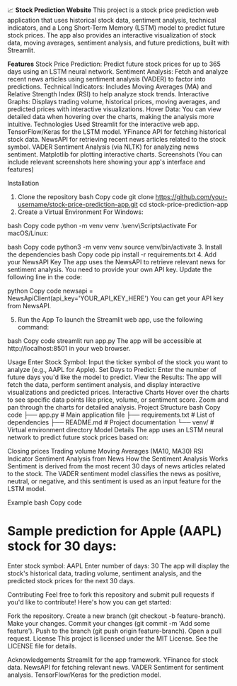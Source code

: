 📈 **Stock Prediction Website**
This project is a stock price prediction web application that uses historical stock data, sentiment analysis, technical indicators, and a Long Short-Term Memory (LSTM) model to predict future stock prices. The app also provides an interactive visualization of stock data, moving averages, sentiment analysis, and future predictions, built with Streamlit.

**Features**
Stock Price Prediction: Predict future stock prices for up to 365 days using an LSTM neural network.
Sentiment Analysis: Fetch and analyze recent news articles using sentiment analysis (VADER) to factor into predictions.
Technical Indicators: Includes Moving Averages (MA) and Relative Strength Index (RSI) to help analyze stock trends.
Interactive Graphs: Displays trading volume, historical prices, moving averages, and predicted prices with interactive visualizations.
Hover Data: You can view detailed data when hovering over the charts, making the analysis more intuitive.
Technologies Used
Streamlit for the interactive web app.
TensorFlow/Keras for the LSTM model.
YFinance API for fetching historical stock data.
NewsAPI for retrieving recent news articles related to the stock symbol.
VADER Sentiment Analysis (via NLTK) for analyzing news sentiment.
Matplotlib for plotting interactive charts.
Screenshots
(You can include relevant screenshots here showing your app's interface and features)

Installation
1. Clone the repository
bash
Copy code
git clone https://github.com/your-username/stock-price-prediction-app.git
cd stock-price-prediction-app
2. Create a Virtual Environment
For Windows:

bash
Copy code
python -m venv venv
.\venv\Scripts\activate
For macOS/Linux:

bash
Copy code
python3 -m venv venv
source venv/bin/activate
3. Install the dependencies
bash
Copy code
pip install -r requirements.txt
4. Add your NewsAPI Key
The app uses the NewsAPI to retrieve relevant news for sentiment analysis. You need to provide your own API key. Update the following line in the code:

python
Copy code
newsapi = NewsApiClient(api_key='YOUR_API_KEY_HERE')
You can get your API key from NewsAPI.

5. Run the App
To launch the Streamlit web app, use the following command:

bash
Copy code
streamlit run app.py
The app will be accessible at http://localhost:8501 in your web browser.

Usage
Enter Stock Symbol: Input the ticker symbol of the stock you want to analyze (e.g., AAPL for Apple).
Set Days to Predict: Enter the number of future days you'd like the model to predict.
View the Results: The app will fetch the data, perform sentiment analysis, and display interactive visualizations and predicted prices.
Interactive Charts
Hover over the charts to see specific data points like price, volume, or sentiment score.
Zoom and pan through the charts for detailed analysis.
Project Structure
bash
Copy code
├── app.py                # Main application file
├── requirements.txt       # List of dependencies
├── README.md              # Project documentation
└── venv/                  # Virtual environment directory
Model Details
The app uses an LSTM neural network to predict future stock prices based on:

Closing prices
Trading volume
Moving Averages (MA10, MA30)
RSI Indicator
Sentiment Analysis from News
How the Sentiment Analysis Works
Sentiment is derived from the most recent 30 days of news articles related to the stock. The VADER sentiment model classifies the news as positive, neutral, or negative, and this sentiment is used as an input feature for the LSTM model.

Example
bash
Copy code
# Sample prediction for Apple (AAPL) stock for 30 days:
Enter stock symbol: AAPL
Enter number of days: 30
The app will display the stock's historical data, trading volume, sentiment analysis, and the predicted stock prices for the next 30 days.

Contributing
Feel free to fork this repository and submit pull requests if you'd like to contribute! Here's how you can get started:

Fork the repository.
Create a new branch (git checkout -b feature-branch).
Make your changes.
Commit your changes (git commit -m 'Add some feature').
Push to the branch (git push origin feature-branch).
Open a pull request.
License
This project is licensed under the MIT License. See the LICENSE file for details.

Acknowledgements
Streamlit for the app framework.
YFinance for stock data.
NewsAPI for fetching relevant news.
VADER Sentiment for sentiment analysis.
TensorFlow/Keras for the prediction model.
